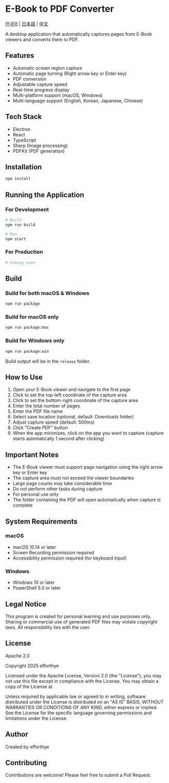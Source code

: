 # E-Book to PDF Converter
[한국어](docs/README.ko.md) | [日本語](docs/README.ja.md) | [中文](docs/README.zh.md)

A desktop application that automatically captures pages from E-Book viewers and converts them to PDF.

## Features
- Automatic screen region capture
- Automatic page turning (Right arrow key or Enter key)
- PDF conversion
- Adjustable capture speed
- Real-time progress display
- Multi-platform support (macOS, Windows)
- Multi-language support (English, Korean, Japanese, Chinese)

## Tech Stack
- Electron
- React
- TypeScript
- Sharp (Image processing)
- PDFKit (PDF generation)

## Installation
```bash
npm install
```

## Running the Application

### For Development
```bash
# Build
npm run build

# Run
npm start
```

### For Production
```bash
# Coming soon
```

## Build
### Build for both macOS & Windows
```bash
npm run package
```

### Build for macOS only
```bash
npm run package:mac
```

### Build for Windows only
```bash
npm run package:win
```

Build output will be in the `release` folder.

## How to Use
1. Open your E-Book viewer and navigate to the first page
2. Click to set the top-left coordinate of the capture area
3. Click to set the bottom-right coordinate of the capture area
4. Enter the total number of pages
5. Enter the PDF file name
6. Select save location (optional, default: Downloads folder)
7. Adjust capture speed (default: 500ms)
8. Click "Create PDF" button
9. When the app minimizes, click on the app you want to capture (capture starts automatically 1 second after clicking)

## Important Notes
- The E-Book viewer must support page navigation using the right arrow key or Enter key
- The capture area must not exceed the viewer boundaries
- Large page counts may take considerable time
- Do not perform other tasks during capture
- For personal use only
- The folder containing the PDF will open automatically when capture is complete

## System Requirements
### macOS
- macOS 10.14 or later
- Screen Recording permission required
- Accessibility permission required (for keyboard input)

### Windows
- Windows 10 or later
- PowerShell 5.0 or later

## Legal Notice
This program is created for personal learning and use purposes only.
Sharing or commercial use of generated PDF files may violate copyright laws.
All responsibility lies with the user.

## License
Apache 2.0

Copyright 2025 efforthye

Licensed under the Apache License, Version 2.0 (the "License"); you may not use this file except in compliance with the License. You may obtain a copy of the License at

Unless required by applicable law or agreed to in writing, software distributed under the License is distributed on an "AS IS" BASIS, WITHOUT WARRANTIES OR CONDITIONS OF ANY KIND, either express or implied. See the License for the specific language governing permissions and limitations under the License.

## Author
Created by efforthye

## Contributing
Contributions are welcome! Please feel free to submit a Pull Request.
